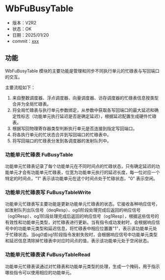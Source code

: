 # WbFuBusyTable

- 版本：V2R2
- 状态：OK
- 日期：2025/01/20
- commit：[xxx](https://github.com/OpenXiangShan/XiangShan/tree/xxx)

## 功能

WbFuBusyTable 模块的主要功能是管理和同步不同执行单元的忙碌表与写回端口的交互。

主要流程如下：

1. 来自整数调度器、浮点调度器、向量调度器、访存调度器的忙碌表信息按类型合并为全局忙碌表。
2. 将全局忙碌表与执行单元参数绑定，从参数中获取各写回端口的最大延迟和确定性标志（功能单元执行延迟是否是确定延迟），根据延迟配置生成硬件忙碌表。
3. 根据写回物理寄存器类型判断执行单元是否连接到指定写回端口。
4. 将各执行单元的忙状态合并到写回端口的忙碌表中。
5. 将写回端口的忙碌表分发到各调度器的发射队列中。

### 功能单元忙碌表 FuBusyTable

功能单元忙碌表记录了每个功能单元在不同时间点的忙碌状态，只有确定延迟的功能单元才会有功能单元忙碌表，位宽为功能单元执行的延迟长度，每一位对应一个特定的时间点，"1"
表示该功能单元在这个时间点处于忙碌状态，"0" 表示空闲。

### 功能单元忙碌表写 FuBusyTableWrite

功能单元忙碌表写主要功能是更新功能单元忙碌表的状态。它接收各种响应信号，如发射队列出队信号（deqResp）、og0阶段处理完成后返回的响应信号（og0Resp）、og1阶段处理完成后返回的响应信号（og1Resp），根据这些信号的有效性和功能单元类型，对忙碌表进行更新。当有指令成功发射时，会根据响应信号中的功能单元类型和延迟信息，将忙碌表中相应位置置"1"，表示该功能单元处于忙碌状态。当og0或og1阶段指令发射失败时，会根据响应信号中功能单元类型和延迟信息清除掉忙碌表中对应时间点的值，表示该功能单元处于空闲状态。

### 功能单元忙碌表读 FuBusyTableRead

功能单元忙碌表读通过对忙碌表和功能单元类型的处理，生成一个掩码，用于指示哪些指令可以使用相应的功能单元。
